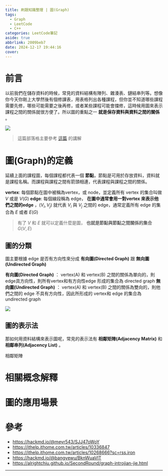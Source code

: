 ```yaml
---
title: 刷題知識整理 | 圖(Graph)
tags:
  - Graph
  - LeetCode
  - C++
categories: LeetCode筆記
aside: true
abbrlink: 2009beb7
date: 2024-12-17 19:44:16
cover:
---
```



# 前言

以前我們在儲存資料的時候，常見的資料結構有陣列、雜湊表、鏈結串列等。想像你今天你剛上大學然後有個修課表，用表格列出各種課程，但你並不知道哪些課程需要先修，哪些可能需要之後再修，或者某些課程可能會擋修，這時候用圖來表示課程之間的關係就很方便了。所以圖的重點之一 **就是保存資料與資料之間的關係** 。

![](/img/LeetCode/graph/course.png)

> 這篇部落格主要參考 [這篇](https://alrightchiu.github.io/SecondRound/graph-introjian-jie.html) 的講解

# 圖(Graph)的定義

延續上面的課程圖，每個課程都代表一個 **節點**，節點是可用於存放資料，資料就是課程名稱。而課程與課程之間有箭頭相連，代表課程與課程之間的關係。

**vertex**: 每個節點在圖中被稱為vertex，或 node，並定義所有 vertex 的集合叫做 $V$ 或是  $V(G)$
**edge**: 每個線段稱為 edge， **在圖中通常會用一對vertex 來表示他們之間的edge** ，$(V_{i}, V_{j})$ 就代表 $V_{i}$ 與 $V_{j}$ 之間的 edge，通常定義所有 edge 的集合為 $E$ 或者 $E(G)$

> 有了 $V$ 和 $E$ 就可以定義什麼是圖， **也就是節點與節點之間關係的集合** $G(V, E)$

## 圖的分類

圖主要根據 edge 是否有方向性來分成 **有向圖(Directed Graph)** 跟 **無向圖(Undirected Graph)**

**有向圖(Directed Graph)** ： vertex(A) 和 vertex(B) 之間的關係為單向的，則 edge具方向性，則所有vertex和有方向性edge 形成的集合為 directed graph
**無向圖(Undirected Graph)** ： vertex(A) 和 vertex(B) 之間的關係為雙向的，則他們之間的 edge 不具有方向性，因此所形成的 vertex和 edge 的集合為 undirected graph

![](/img/LeetCode/graph/graph-1.png)


## 圖的表示法

那如何用資料結構來表示圖呢，常見的表示法有 **相鄰矩陣(Adjacency Matrix)** 和 **相鄰串列(Adjacency List)** 。

相鄰矩陣

# 相關概念解釋

# 圖的應用場景

# 參考
- https://hackmd.io/@meyr543/SJJ47oWoY
- https://ithelp.ithome.com.tw/articles/10336847
- https://ithelp.ithome.com.tw/articles/10268666?sc=rss.iron
- https://hackmd.io/@bangyewu/BknWuaVlT
- https://alrightchiu.github.io/SecondRound/graph-introjian-jie.html
---